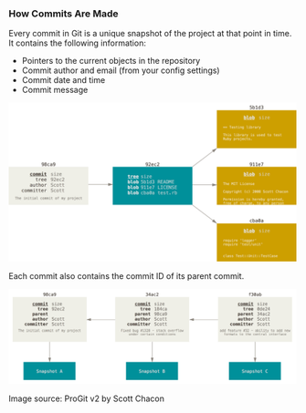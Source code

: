 ### How Commits Are Made

Every commit in Git is a unique snapshot of the project at that point in time. It contains the following information:

- Pointers to the current objects in the repository
- Commit author and email (from your config settings)
- Commit date and time
- Commit message

![Git's Basic Commit Structure](/book/images/commit-and-tree.png)

Each commit also contains the commit ID of its parent commit.

![Relationship between commits](/book/images/commit-parent.png)

Image source: ProGit v2 by Scott Chacon
